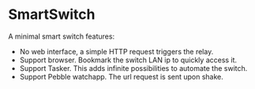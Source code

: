 # SmartSwitch

A minimal smart switch features:

* No web interface, a simple HTTP request triggers the relay.
* Support browser. Bookmark the switch LAN ip to quickly access it.
* Support Tasker. This adds infinite possibilities to automate the switch.
* Support Pebble watchapp. The url request is sent upon shake.
